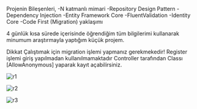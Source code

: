 Projenin Bileşenleri,
-N katmanlı mimari
-Repository Design Pattern
-Dependency Injection 
-Entity Framework Core
-FluentValidation
-Identity Core
-Code First (Migration) yaklaşımı

4 günlük kısa sürede içerisinde öğrendiğim
tüm bilgilerimi kullanarak minumum araştırmayla yaptığım küçük projem.

Dikkat
Çalıştımak için migration işlemi yapmanız gerekmekedir!
Register işlemi giriş yapılmadan kullanılmamaktadır Controller tarafından Classı [AllowAnonymous] yaparak kayıt açabilirsiniz.

![r1](https://github.com/onuracarsoy/RestaurantWebApplication/assets/115365153/b47e2966-b7de-4dba-94be-82219015d347)

![r2](https://github.com/onuracarsoy/RestaurantWebApplication/assets/115365153/ebc6f04c-66fb-4bf2-a3c4-d8adca11b9a0)

![r3](https://github.com/onuracarsoy/RestaurantWebApplication/assets/115365153/2401d33e-99f8-4717-901f-9b483d240c34)
